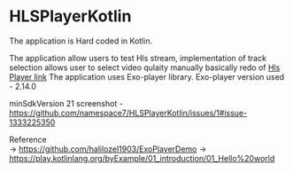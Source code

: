 # HLSPlayerKotlin

The application is Hard coded in Kotlin.

The application allow users to test Hls stream, implementation of track selection allows user to select video qulaity manually
basically redo of [Hls Player link](https://github.com/namespace7/HLS_Player)
The application uses Exo-player library. Exo-player version used - 2.14.0

minSdkVersion 21
 screenshot - https://github.com/namespace7/HLSPlayerKotlin/issues/1#issue-1333225350
 
 
 Reference  
 -> https://github.com/halilozel1903/ExoPlayerDemo
 -> https://play.kotlinlang.org/byExample/01_introduction/01_Hello%20world
